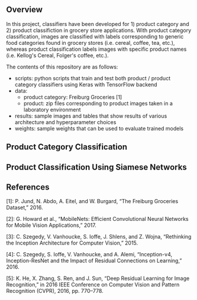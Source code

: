 
## Overview
In this project, classifiers have been developed for 1) product category and 2) product classifiction in grocery store applications. With product category classification, images are classified with labels corresponding to generic food categories found in grocery stores (i.e. cereal, coffee, tea, etc.), whereas product classification labels images with specific product names (i.e. Kellog's Cereal, Folger's coffee, etc.).

The contents of this repository are as follows:
- scripts: python scripts that train and test both product / product category classifiers using Keras with TensorFlow backend
- data: 
  - product category: Freiburg Groceries [1]
  - product: zip files corresponding to product images taken in a laboratory environment 
- results: sample images and tables that show results of various architecture and hyperparameter choices
- weights: sample weights that can be used to evaluate trained models

## Product Category Classification

## Product Classification Using Siamese Networks

## References
[1]: P. Jund, N. Abdo, A. Eitel, and W. Burgard, “The Freiburg Groceries Dataset,” 2016.

[2]: G. Howard et al., “MobileNets: Efficient Convolutional Neural Networks for Mobile
Vision Applications,” 2017.

[3]: C. Szegedy, V. Vanhoucke, S. Ioffe, J. Shlens, and Z. Wojna, “Rethinking the Inception
Architecture for Computer Vision,” 2015.

[4]: C. Szegedy, S. Ioffe, V. Vanhoucke, and A. Alemi, “Inception-v4, Inception-ResNet and
the Impact of Residual Connections on Learning,” 2016.

[5]: K. He, X. Zhang, S. Ren, and J. Sun, “Deep Residual Learning for Image Recognition,” in
2016 IEEE Conference on Computer Vision and Pattern Recognition (CVPR), 2016, pp.
770–778.
